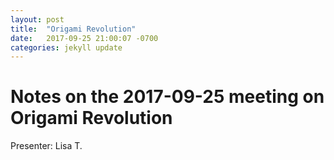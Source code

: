 ```yaml
---
layout: post
title:  "Origami Revolution"
date:   2017-09-25 21:00:07 -0700
categories: jekyll update
---
```

# Notes on the 2017-09-25 meeting on Origami Revolution

Presenter: Lisa T.
